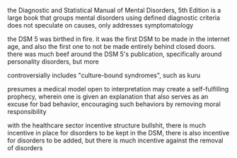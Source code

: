 the Diagnostic and Statistical Manual of Mental Disorders, 5th Edition is a large book that groups mental disorders using defined diagnostic criteria
does not speculate on causes, only addresses symptomatology

the DSM 5 was birthed in fire. it was the first DSM to be made in the internet age, and also the first one to not be made entirely behind closed doors. there was much beef around the DSM 5's publication, specifically around personality disorders, but more

controversially includes "culture-bound syndromes", such as kuru

presumes a medical model
open to interpretation
may create a self-fulfilling prophecy, wherein one is given an explanation that also serves as an excuse for bad behavior, encouraging such behaviors by removing moral responsibility

with the healthcare sector incentive structure bullshit, there is much incentive in place for disorders to be kept in the DSM, there is also incentive for disorders to be added, but there is much incentive against the removal of disorders
